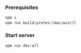 ### Prerequisites

`npm i`\
`npm run build:protos:(mac/win))`\

### Start server

`npm run dev:all`
